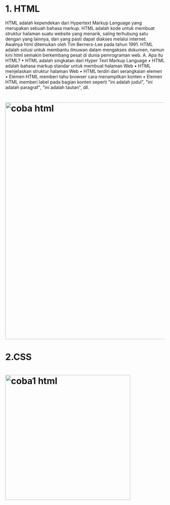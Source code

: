 # 1. HTML 
HTML adalah kependekan dari Hypertext Markup Language yang merupakan sebuah bahasa markup. HTML adalah kode untuk membuat struktur halaman suatu website yang menarik, saling terhubung satu dengan yang lainnya, dan yang pasti dapat diakses melalui internet. Awalnya html ditemukan oleh Tim Berners-Lee pada tahun 1991. HTML adalah solusi untuk membantu ilmuwan dalam mengakses dokumen, namun kini html semakin berkembang pesat di dunia pemrograman web.
A.	Apa itu HTML?
•	HTML adalah singkatan dari Hyper Text Markup Language
•	HTML adalah bahasa markup standar untuk membuat halaman Web
•	HTML menjelaskan struktur halaman Web
•	HTML terdiri dari serangkaian elemen
•	Elemen HTML memberi tahu browser cara menampilkan konten
•	Elemen HTML memberi label pada bagian konten seperti "ini adalah judul", "ini adalah paragraf", "ini adalah tautan", dll.

# <img width="749" alt="coba html" src="https://github.com/AdityaNugroho07/Pemrograman-web-1/assets/168439946/6422853d-138a-4904-9706-3c1af86205fd">
# 2.CSS
# <img width="395" alt="coba1 html" src="https://github.com/AdityaNugroho07/Pemrograman-web-1/assets/168439946/3a55f799-8f13-4385-a20e-f7bdaab67fe9">
# 
